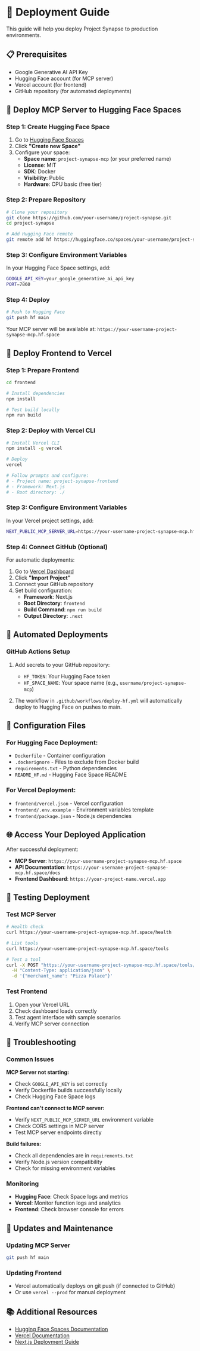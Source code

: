 # 🚀 Deployment Guide

This guide will help you deploy Project Synapse to production environments.

## 📋 Prerequisites

- Google Generative AI API Key
- Hugging Face account (for MCP server)
- Vercel account (for frontend)
- GitHub repository (for automated deployments)

## 🤖 Deploy MCP Server to Hugging Face Spaces

### Step 1: Create Hugging Face Space

1. Go to [Hugging Face Spaces](https://huggingface.co/spaces)
2. Click **"Create new Space"**
3. Configure your space:
   - **Space name**: `project-synapse-mcp` (or your preferred name)
   - **License**: MIT
   - **SDK**: Docker
   - **Visibility**: Public
   - **Hardware**: CPU basic (free tier)

### Step 2: Prepare Repository

```bash
# Clone your repository
git clone https://github.com/your-username/project-synapse.git
cd project-synapse

# Add Hugging Face remote
git remote add hf https://huggingface.co/spaces/your-username/project-synapse-mcp
```

### Step 3: Configure Environment Variables

In your Hugging Face Space settings, add:

```bash
GOOGLE_API_KEY=your_google_generative_ai_api_key
PORT=7860
```

### Step 4: Deploy

```bash
# Push to Hugging Face
git push hf main
```

Your MCP server will be available at: `https://your-username-project-synapse-mcp.hf.space`

## 🎨 Deploy Frontend to Vercel

### Step 1: Prepare Frontend

```bash
cd frontend

# Install dependencies
npm install

# Test build locally
npm run build
```

### Step 2: Deploy with Vercel CLI

```bash
# Install Vercel CLI
npm install -g vercel

# Deploy
vercel

# Follow prompts and configure:
# - Project name: project-synapse-frontend
# - Framework: Next.js
# - Root directory: ./
```

### Step 3: Configure Environment Variables

In your Vercel project settings, add:

```bash
NEXT_PUBLIC_MCP_SERVER_URL=https://your-username-project-synapse-mcp.hf.space
```

### Step 4: Connect GitHub (Optional)

For automatic deployments:

1. Go to [Vercel Dashboard](https://vercel.com/dashboard)
2. Click **"Import Project"**
3. Connect your GitHub repository
4. Set build configuration:
   - **Framework**: Next.js
   - **Root Directory**: `frontend`
   - **Build Command**: `npm run build`
   - **Output Directory**: `.next`

## 🔄 Automated Deployments

### GitHub Actions Setup

1. Add secrets to your GitHub repository:
   - `HF_TOKEN`: Your Hugging Face token
   - `HF_SPACE_NAME`: Your space name (e.g., `username/project-synapse-mcp`)

2. The workflow in `.github/workflows/deploy-hf.yml` will automatically deploy to Hugging Face on pushes to main.

## 🔧 Configuration Files

### For Hugging Face Deployment:
- `Dockerfile` - Container configuration
- `.dockerignore` - Files to exclude from Docker build
- `requirements.txt` - Python dependencies
- `README_HF.md` - Hugging Face Space README

### For Vercel Deployment:
- `frontend/vercel.json` - Vercel configuration
- `frontend/.env.example` - Environment variables template
- `frontend/package.json` - Node.js dependencies

## 🌐 Access Your Deployed Application

After successful deployment:

- **MCP Server**: `https://your-username-project-synapse-mcp.hf.space`
- **API Documentation**: `https://your-username-project-synapse-mcp.hf.space/docs`
- **Frontend Dashboard**: `https://your-project-name.vercel.app`

## 🧪 Testing Deployment

### Test MCP Server

```bash
# Health check
curl https://your-username-project-synapse-mcp.hf.space/health

# List tools
curl https://your-username-project-synapse-mcp.hf.space/tools

# Test a tool
curl -X POST "https://your-username-project-synapse-mcp.hf.space/tools/get_merchant_status" \
  -H "Content-Type: application/json" \
  -d '{"merchant_name": "Pizza Palace"}'
```

### Test Frontend

1. Open your Vercel URL
2. Check dashboard loads correctly
3. Test agent interface with sample scenarios
4. Verify MCP server connection

## 🐛 Troubleshooting

### Common Issues

**MCP Server not starting:**
- Check `GOOGLE_API_KEY` is set correctly
- Verify Dockerfile builds successfully locally
- Check Hugging Face Space logs

**Frontend can't connect to MCP server:**
- Verify `NEXT_PUBLIC_MCP_SERVER_URL` environment variable
- Check CORS settings in MCP server
- Test MCP server endpoints directly

**Build failures:**
- Check all dependencies are in `requirements.txt`
- Verify Node.js version compatibility
- Check for missing environment variables

### Monitoring

- **Hugging Face**: Check Space logs and metrics
- **Vercel**: Monitor function logs and analytics
- **Frontend**: Check browser console for errors

## 🔄 Updates and Maintenance

### Updating MCP Server
```bash
git push hf main
```

### Updating Frontend
- Vercel automatically deploys on git push (if connected to GitHub)
- Or use `vercel --prod` for manual deployment

## 📚 Additional Resources

- [Hugging Face Spaces Documentation](https://huggingface.co/docs/hub/spaces)
- [Vercel Documentation](https://vercel.com/docs)
- [Next.js Deployment Guide](https://nextjs.org/docs/deployment)

